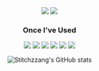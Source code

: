 <div align="center">
<a href="https://github.com/stitchzzang"><img src="https://img.shields.io/badge/github-181717?style=for-the-badge&logo=github&logoColor=white"/></a> <a href="https://stitchzzang.tistory.com/"><img src="https://img.shields.io/badge/Tistory-orange?style=for-the-badge"/></a>

### Once I've Used
<img src="https://img.shields.io/badge/JavaScript-F7DF1E?style=flat-square&logo=javascript&logoColor=black"> <img src="https://img.shields.io/badge/React-61DAFB?style=flat-square&logo=React&logoColor=black"> <img src="https://img.shields.io/badge/HTML5-E34F26?style=flat-square&logo=html5&logoColor=white"> <img src="https://img.shields.io/badge/CSS3-1572B6?style=flat-square&logo=css3&logoColor=white"> <img src="https://img.shields.io/badge/-Bootstrap-563D7C?style=flat-square&logo=bootstrap&logoColor=lightpurple"> <img src="https://img.shields.io/badge/Vue.js-35495E?style=flat-square&logo=vuedotjs&logoColor=green">

![Stitchzzang's GitHub stats](https://github-readme-stats.vercel.app/api?username=stitchzzang&show_icons=true&theme=transparent)
</div>

